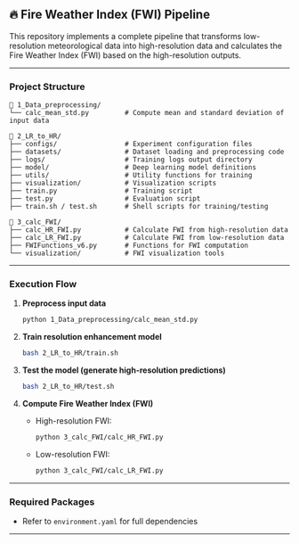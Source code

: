 ## 🔥 Fire Weather Index (FWI) Pipeline

This repository implements a complete pipeline that transforms low-resolution meteorological data into high-resolution data and calculates the Fire Weather Index (FWI) based on the high-resolution outputs.

---

### Project Structure

```
📄 1_Data_preprocessing/
└── calc_mean_std.py         # Compute mean and standard deviation of input data

📄 2_LR_to_HR/
├── configs/                 # Experiment configuration files
├── datasets/                # Dataset loading and preprocessing code
├── logs/                    # Training logs output directory
├── model/                   # Deep learning model definitions
├── utils/                   # Utility functions for training
├── visualization/           # Visualization scripts
├── train.py                 # Training script
├── test.py                  # Evaluation script
├── train.sh / test.sh       # Shell scripts for training/testing

📄 3_calc_FWI/
├── calc_HR_FWI.py           # Calculate FWI from high-resolution data
├── calc_LR_FWI.py           # Calculate FWI from low-resolution data
├── FWIFunctions_v6.py       # Functions for FWI computation
└── visualization/           # FWI visualization tools
```

---

### Execution Flow

1. **Preprocess input data**

   ```bash
   python 1_Data_preprocessing/calc_mean_std.py
   ```

2. **Train resolution enhancement model**

   ```bash
   bash 2_LR_to_HR/train.sh
   ```

3. **Test the model (generate high-resolution predictions)**

   ```bash
   bash 2_LR_to_HR/test.sh
   ```

4. **Compute Fire Weather Index (FWI)**

   - High-resolution FWI:
     ```bash
     python 3_calc_FWI/calc_HR_FWI.py
     ```
   - Low-resolution FWI:
     ```bash
     python 3_calc_FWI/calc_LR_FWI.py
     ```

---

### Required Packages

- Refer to `environment.yaml` for full dependencies

---


